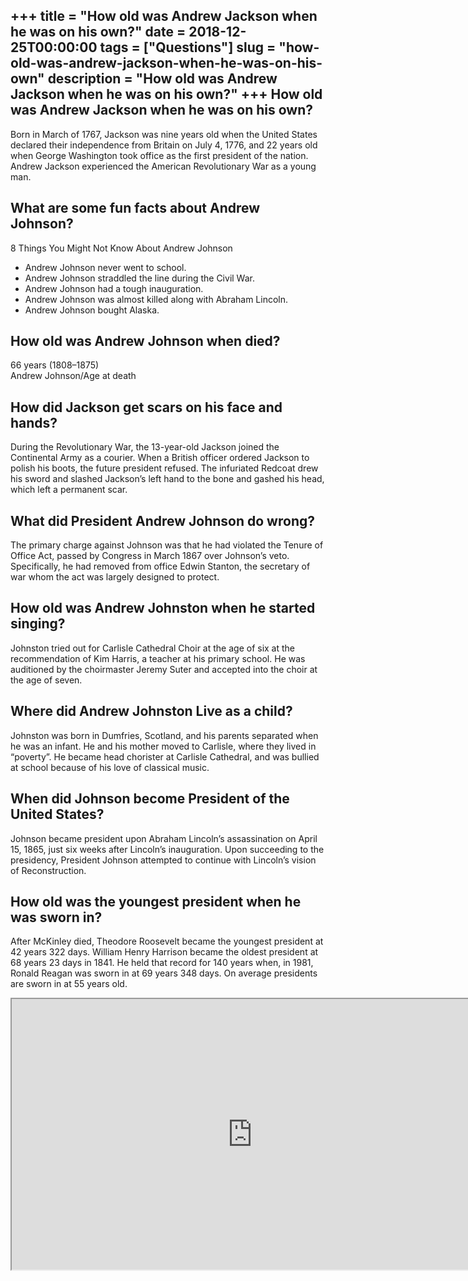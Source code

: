 +++
title = "How old was Andrew Jackson when he was on his own?"
date = 2018-12-25T00:00:00
tags = ["Questions"]
slug = "how-old-was-andrew-jackson-when-he-was-on-his-own"
description = "How old was Andrew Jackson when he was on his own?"
+++
How old was Andrew Jackson when he was on his own?
--------------------------------------------------

Born in March of 1767, Jackson was nine years old when the United States declared their independence from Britain on July 4, 1776, and 22 years old when George Washington took office as the first president of the nation. Andrew Jackson experienced the American Revolutionary War as a young man.

What are some fun facts about Andrew Johnson?
---------------------------------------------

8 Things You Might Not Know About Andrew Johnson

- Andrew Johnson never went to school.
- Andrew Johnson straddled the line during the Civil War.
- Andrew Johnson had a tough inauguration.
- Andrew Johnson was almost killed along with Abraham Lincoln.
- Andrew Johnson bought Alaska.

How old was Andrew Johnson when died?
-------------------------------------

66 years (1808–1875)  
Andrew Johnson/Age at death

How did Jackson get scars on his face and hands?
------------------------------------------------

During the Revolutionary War, the 13-year-old Jackson joined the Continental Army as a courier. When a British officer ordered Jackson to polish his boots, the future president refused. The infuriated Redcoat drew his sword and slashed Jackson’s left hand to the bone and gashed his head, which left a permanent scar.

What did President Andrew Johnson do wrong?
-------------------------------------------

The primary charge against Johnson was that he had violated the Tenure of Office Act, passed by Congress in March 1867 over Johnson’s veto. Specifically, he had removed from office Edwin Stanton, the secretary of war whom the act was largely designed to protect.

How old was Andrew Johnston when he started singing?
----------------------------------------------------

Johnston tried out for Carlisle Cathedral Choir at the age of six at the recommendation of Kim Harris, a teacher at his primary school. He was auditioned by the choirmaster Jeremy Suter and accepted into the choir at the age of seven.

Where did Andrew Johnston Live as a child?
------------------------------------------

Johnston was born in Dumfries, Scotland, and his parents separated when he was an infant. He and his mother moved to Carlisle, where they lived in “poverty”. He became head chorister at Carlisle Cathedral, and was bullied at school because of his love of classical music.

When did Johnson become President of the United States?
-------------------------------------------------------

Johnson became president upon Abraham Lincoln’s assassination on April 15, 1865, just six weeks after Lincoln’s inauguration. Upon succeeding to the presidency, President Johnson attempted to continue with Lincoln’s vision of Reconstruction.

How old was the youngest president when he was sworn in?
--------------------------------------------------------

After McKinley died, Theodore Roosevelt became the youngest president at 42 years 322 days. William Henry Harrison became the oldest president at 68 years 23 days in 1841. He held that record for 140 years when, in 1981, Ronald Reagan was sworn in at 69 years 348 days. On average presidents are sworn in at 55 years old.

<iframe allow="accelerometer; autoplay; clipboard-write; encrypted-media; gyroscope; picture-in-picture" allowfullscreen="" class="__youtube_prefs__  epyt-is-override  no-lazyload" data-no-lazy="1" data-origheight="433" data-origwidth="770" data-skipgform_ajax_framebjll="" height="433" id="_ytid_66833" loading="lazy" src="https://www.youtube.com/embed/N466WTClpe4?enablejsapi=1&autoplay=0&cc_load_policy=0&cc_lang_pref=&iv_load_policy=1&loop=0&modestbranding=0&rel=1&fs=1&playsinline=0&autohide=2&theme=dark&color=red&controls=1&" title="YouTube player" width="770"></iframe>